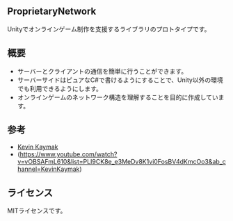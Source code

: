 ## ProprietaryNetwork
Unityでオンラインゲーム制作を支援するライブラリのプロトタイプです。

## 概要
- サーバーとクライアントの通信を簡単に行うことができます。
- サーバーサイドはピュアなC#で書けるようにすることで、Unity以外の環境でも利用できるようにします。
- オンラインゲームのネットワーク構造を理解することを目的に作成しています。

## 参考
- [Kevin Kaymak](https://www.youtube.com/@AndroidRetro)
- (https://www.youtube.com/watch?v=vOBSAFmL610&list=PLI9CK8e_e3MeDv8K1vi0FosBV4dKmcOo3&ab_channel=KevinKaymak)

## ライセンス
MITライセンスです。